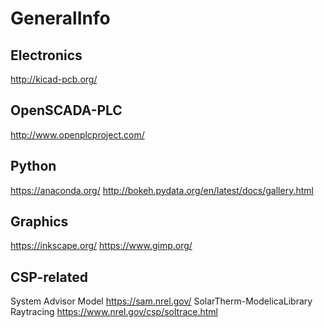 # GeneralInfo


Electronics
--------------------
http://kicad-pcb.org/


OpenSCADA-PLC
---------------
http://www.openplcproject.com/

Python
----------------
https://anaconda.org/
http://bokeh.pydata.org/en/latest/docs/gallery.html



Graphics
----------------
https://inkscape.org/
https://www.gimp.org/


CSP-related
----------------
System Advisor Model  https://sam.nrel.gov/
SolarTherm-ModelicaLibrary  
Raytracing   https://www.nrel.gov/csp/soltrace.html
